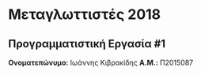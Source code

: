 # Μεταγλωττιστές 2018
## Προγραμματιστική Εργασία #1

**Ονοματεπώνυμο:** Ιωάννης Κιβρακίδης
**Α.Μ.:** Π2015087


